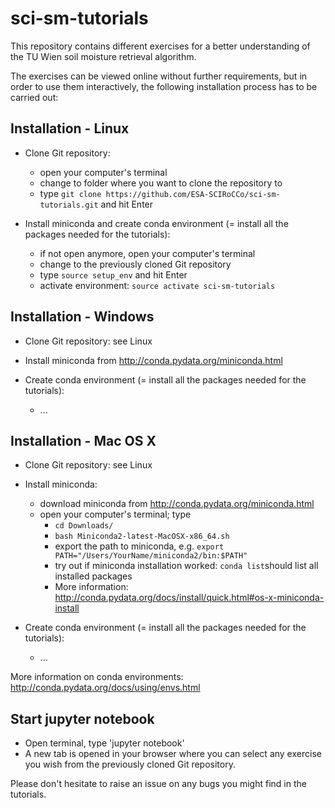 # sci-sm-tutorials

This repository contains different exercises for a better understanding of the TU Wien soil moisture retrieval algorithm.

The exercises can be viewed online without further requirements, but in order to use them interactively, the following installation process has to be carried out:

## Installation - Linux

* Clone Git repository: 
    - open your computer's terminal
    - change to folder where you want to clone the repository to
    - type `git clone https://github.com/ESA-SCIRoCCo/sci-sm-tutorials.git` and hit Enter

* Install miniconda and create conda environment (= install all the packages needed for the tutorials):
    - if not open anymore, open your computer's terminal
    - change to the previously cloned Git repository
    - type `source setup_env` and hit Enter
    - activate environment: `source activate sci-sm-tutorials`

## Installation - Windows

* Clone Git repository: see Linux

* Install miniconda from http://conda.pydata.org/miniconda.html

* Create conda environment (= install all the packages needed for the tutorials):
    - ...

## Installation - Mac OS X

* Clone Git repository: see Linux

* Install miniconda:
    - download miniconda from http://conda.pydata.org/miniconda.html
    - open your computer's terminal; type
        * `cd Downloads/`
        * `bash Miniconda2-latest-MacOSX-x86_64.sh`
        * export the path to miniconda, e.g. `export PATH="/Users/YourName/miniconda2/bin:$PATH"`
        * try out if miniconda installation worked: `conda list`should list all installed packages
        * More information: http://conda.pydata.org/docs/install/quick.html#os-x-miniconda-install

* Create conda environment (= install all the packages needed for the tutorials):
    - ...


More information on conda environments: http://conda.pydata.org/docs/using/envs.html

## Start jupyter notebook

* Open terminal, type 'jupyter notebook'
* A new tab is opened in your browser where you can select any exercise you wish from the previously cloned Git repository.



Please don't hesitate to raise an issue on any bugs you might find in the tutorials.
